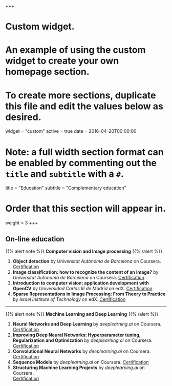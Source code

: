 +++
# Custom widget.
# An example of using the custom widget to create your own homepage section.
# To create more sections, duplicate this file and edit the values below as desired.
widget = "custom"
active = true
date = 2016-04-20T00:00:00

# Note: a full width section format can be enabled by commenting out the `title` and `subtitle` with a `#`.
title = "Education"
subtitle = "Complementary education"

# Order that this section will appear in.
weight = 3
+++
## On-line education 
{{% alert note %}}
**Computer vision and Image processing**
{{% /alert %}}
1. **Object detection** by *Universitat Autònoma de Barcelona* on Coursera. [Certification](https://www.coursera.org/account/accomplishments/verify/VVKNLTZR6CPW)    
2. **Image classification: how to recognize the content of an image?** by *Universitat Autònoma de Barcelona* 
on Coursera. [Certification](https://www.coursera.org/account/accomplishments/verify/RPHWSV2BYGAZ)   
3. **Introduction to computer vision: application development with OpenCV** by *Universidad Carlos III de Madrid* on edX. [Certification](https://courses.edx.org/certificates/8b7281ca884c4164b95ceae1fcfdae59)      
4. **Sparse Representations in Image Processing: From Theory to Practice** by *Israel Institute of Technology* on edX. [Certification](https://courses.edx.org/certificates/2be0b82719ff40ec945831c00f7aec59)    
 --- 
{{% alert note %}}
**Machine Learning and Deep Learning**
{{% /alert %}}
1. **Neural Networks and Deep Learning** by *deeplearning.ai* on Coursera.
[Certification](https://www.coursera.org/account/accomplishments/verify/CFEQR4264ASY)  
2. **Improving Deep Neural Networks: Hyperparameter tuning, Regularization and Optimization** by *deeplearning.ai* on Coursera.
[Certification](https://www.coursera.org/account/accomplishments/verify/ZXZK7HSEJF8B)  
3. **Convolutional Neural Networks** by *deeplearning.ai* on Coursera.
[Certification](https://www.coursera.org/account/accomplishments/verify/A44TRJCH49NP)  
4. **Sequence Models** by *deeplearning.ai* on Coursera.
[Certification](https://www.coursera.org/account/accomplishments/verify/HHCTQL2E3KRW)  
5. **Structuring Machine Learning Projects** by *deeplearning.ai* on Coursera.  
[Certification](https://www.coursera.org/account/accomplishments/verify/XCDSYDLXV8ZQ)  


